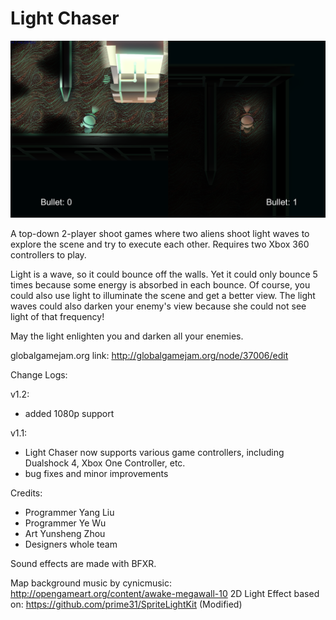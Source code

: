 # Light Chaser

![Gameplay screenshot](https://github.com/GhostatSpirit/GlobalGameJam17/raw/master/Docs/screenshot.png)

A top-down 2-player shoot games where two aliens shoot light waves to explore the scene and try to execute each other. Requires two Xbox 360 controllers to play.

Light is a wave, so it could bounce off the walls. Yet it could only bounce 5 times because some energy is absorbed in each bounce. Of course, you could also use light to illuminate the scene and get a better view. The light waves could also darken your enemy's view because she could not see light of that frequency!

May the light enlighten you and darken all your enemies.

globalgamejam.org link: http://globalgamejam.org/node/37006/edit

Change Logs:

v1.2:
- added 1080p support

v1.1:
- Light Chaser now supports various game controllers, including Dualshock 4, Xbox One Controller, etc.
- bug fixes and minor improvements

Credits:

- Programmer Yang Liu
- Programmer Ye Wu
- Art Yunsheng Zhou
- Designers whole team

Sound effects are made with BFXR.

Map background music by cynicmusic: http://opengameart.org/content/awake-megawall-10
2D Light Effect based on: https://github.com/prime31/SpriteLightKit (Modified)
